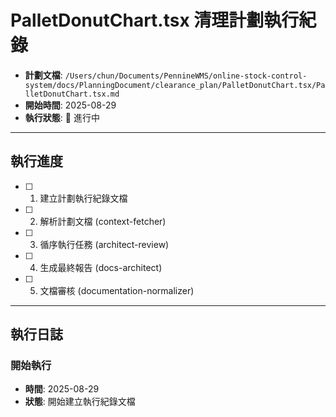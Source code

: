 # PalletDonutChart.tsx 清理計劃執行紀錄

- **計劃文檔**: `/Users/chun/Documents/PennineWMS/online-stock-control-system/docs/PlanningDocument/clearance_plan/PalletDonutChart.tsx/PalletDonutChart.tsx.md`
- **開始時間**: 2025-08-29
- **執行狀態**: 🚧 進行中

---

## 執行進度

- [ ] 1. 建立計劃執行紀錄文檔
- [ ] 2. 解析計劃文檔 (context-fetcher)
- [ ] 3. 循序執行任務 (architect-review)
- [ ] 4. 生成最終報告 (docs-architect)
- [ ] 5. 文檔審核 (documentation-normalizer)

---

## 執行日誌

### 開始執行

- **時間**: 2025-08-29
- **狀態**: 開始建立執行紀錄文檔

